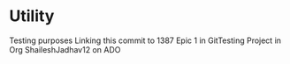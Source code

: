 # Utility
Testing purposes
Linking this commit to 1387 Epic 1 in GitTesting Project in Org ShaileshJadhav12 on ADO
